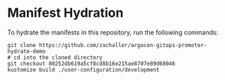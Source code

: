 # Manifest Hydration

To hydrate the manifests in this repository, run the following commands:

```shell
git clone https://github.com/zachaller/argocon-gitops-promoter-hydrate-demo
# cd into the cloned directory
git checkout 80252db619a5cf8cd8b16e215ae8707e89d68046
kustomize build ./user-configuration/development
```
